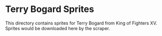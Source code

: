 # Terry Bogard Sprites

This directory contains sprites for Terry Bogard from King of Fighters XV.
Sprites would be downloaded here by the scraper.
